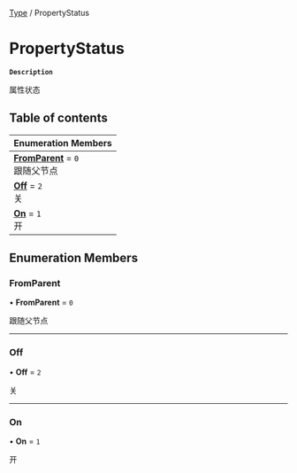[Type](../modules/Type.Type.md) / PropertyStatus

# PropertyStatus <Badge type="tip" text="Enumeration" /> 

**`Description`**

属性状态

## Table of contents

| Enumeration Members |
| :-----|
| **[FromParent](Type.PropertyStatus.md#fromparent)** = ``0`` <br> 跟随父节点|
| **[Off](Type.PropertyStatus.md#off)** = ``2`` <br> 关|
| **[On](Type.PropertyStatus.md#on)** = ``1`` <br> 开|

## Enumeration Members

### FromParent  

• **FromParent** = ``0``

跟随父节点

___

### Off  

• **Off** = ``2``

关

___

### On  

• **On** = ``1``

开
